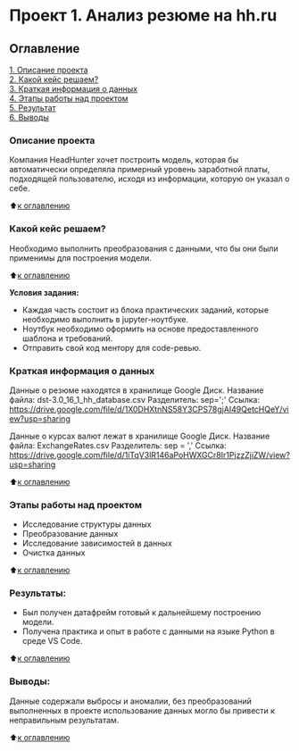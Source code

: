 # Проект 1. Анализ резюме на hh.ru

## Оглавление  
[1. Описание проекта](https://https://github.com/eco189/SF_Project_1/blob/main/README.md#Описание-проекта)  
[2. Какой кейс решаем?](https://https://github.com/eco189/SF_Project_1/blob/main/README.md#Какой-кейс-решаем)  
[3. Краткая информация о данных](https://https://github.com/eco189/SF_Project_1/blob/main/README.md#Краткая-информация-о-данных)  
[4. Этапы работы над проектом](https://https://github.com/eco189/SF_Project_1/blob/main/README.md#Этапы-работы-над-проектом)  
[5. Результат](https://https://github.com/eco189/SF_Project_1/blob/main/README.md#Результат)    
[6. Выводы](https://https://github.com/eco189/SF_Project_1/blob/main/README.md#Выводы) 

### Описание проекта    
Компания HeadHunter хочет построить модель, которая бы автоматически определяла примерный уровень заработной платы, подходящей пользователю, исходя из информации, которую он указал о себе.

:arrow_up:[к оглавлению](https://https://github.com/eco189/SF_Project_1/blob/main/README.md#Оглавление)


### Какой кейс решаем?    
Необходимо выполнить преобразования с данными, что бы они были применимы для построения модели.

:arrow_up:[к оглавлению](https://https://github.com/eco189/SF_Project_1/blob/main/README.md#Оглавление)

**Условия задания:**  
- Каждая часть состоит из блока практических заданий, которые необходимо выполнить в jupyter-ноутбуке.
- Ноутбук необходимо оформить на основе предоставленного шаблона и требований.
- Отправить свой код ментору для code-ревью.

### Краткая информация о данных
Данные о резюме находятся в хранилище Google Диск. Название файла: dst-3.0_16_1_hh_database.csv Разделитель: sep=';' Ссылка: https://drive.google.com/file/d/1X0DHXtnNS58Y3CPS78gjAI49QetcHQeY/view?usp=sharing

Данные о курсах валют лежат в хранилище Google Диск. Название файла: ExchangeRates.csv Разделитель: sep = ',' Ссылка: https://drive.google.com/file/d/1iTqV3lR146aPoHWXGCr8Ir1PjzzZjiZW/view?usp=sharing
  
:arrow_up:[к оглавлению](https://https://github.com/eco189/SF_Project_1/blob/main/README.md#Оглавление)

### Этапы работы над проектом
- Исследование структуры данных
- Преобразование данных
- Исследование зависимостей в данных
- Очистка данных

:arrow_up:[к оглавлению](https://https://github.com/eco189/SF_Project_1/blob/main/README.md#Оглавление)


### Результаты:
- Был получен датафрейм готовый к дальнейшему построению модели.   
- Получена практика и опыт в работе с данными на языке Python в среде VS Code.

:arrow_up:[к оглавлению](https://https://github.com/eco189/SF_Project_1/blob/main/README.md#Оглавление)


### Выводы:  
Данные содержали выбросы и аномалии, без преобразований выполненных в проекте использование данных могло бы привести к неправильным результатам.

:arrow_up:[к оглавлению](https://https://github.com/eco189/SF_Project_1/blob/main/README.md#Оглавление)
